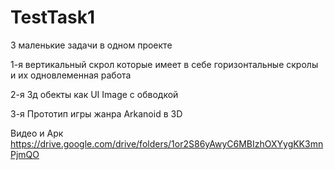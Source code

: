 # TestTask1

3 маленькие задачи в одном проекте

1-я вертикальный скрол которые имеет в себе горизонтальные скролы и их одновлеменная работа

2-я 3д обекты как UI Image с обводкой

3-я Прототип игры жанра Arkanoid в 3D

Видео и Арк https://drive.google.com/drive/folders/1or2S86yAwyC6MBIzhOXYygKK3mnPjmQO
